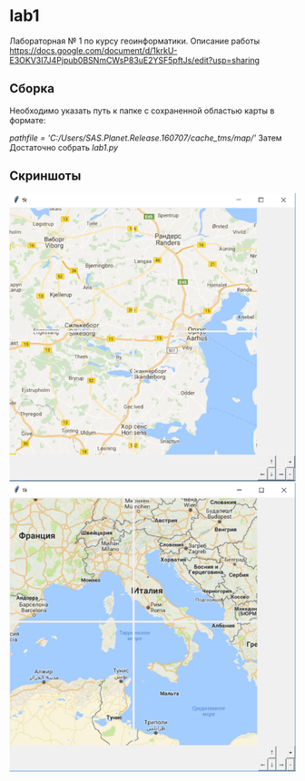 # lab1
Лабораторная № 1 по курсу геоинформатики.
Описание работы https://docs.google.com/document/d/1krkU-E3OKV3I7J4Pjpub0BSNmCWsP83uE2YSF5pftJs/edit?usp=sharing

## Сборка
Необходимо указать путь к папке с сохраненной областью карты в формате:

*pathfile = 'C:/Users/SAS.Planet.Release.160707/cache_tms/map/'*
Затем Достаточно собрать *lab1.py*

## Скриншоты
![Screenshot1](https://github.com/KirillTurchinskii/lab1/blob/kturchinskii/screenshot1.png)
![Screenshot2](https://github.com/KirillTurchinskii/lab1/blob/kturchinskii/screenshot2.png)
